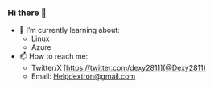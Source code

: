 ### Hi there 👋

- 🌱 I’m currently learning about:
  - Linux
  - Azure
- 📫 How to reach me:
  - Twitter/X [https://twitter.com/dexy2811](@Dexy2811)
  - Email: Helpdextron@gmail.com

<!--
**Dexy2811/Dexy2811** is a ✨ _special_ ✨ repository because its `README.md` (this file) appears on your GitHub profile.

Here are some ideas to get you started:

- 🔭 I’m currently working on ...
- 🌱 I’m currently learning ...
- 👯 I’m looking to collaborate on ...
- 🤔 I’m looking for help with ...
- 💬 Ask me about ...
- 📫 How to reach me: ...
- 😄 Pronouns: ...
- ⚡ Fun fact: ...
-->
